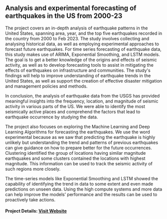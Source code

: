 ## Analysis and experimental forecasting of earthquakes in the US from 2000-23

The project covers an in-depth analysis of earthquake patterns in the United States, spanning area, year, and the top five earthquakes recorded in the country from 2000 to Feb 2023. The study involves collecting and analysing historical data, as well as employing experimental approaches to forecast future earthquakes. For time series forecasting of earthquake data, this study makes use of ARIMA, Exponential Smoothing, and LSTM models. The goal is to get a better knowledge of the origins and effects of seismic activity, as well as to develop forecasting tools to assist in mitigating the effects of earthquakes on infrastructure and communities. The study's findings will help to improve understanding of earthquake trends in the United States, as well as support the creation of effective disaster mitigation and management policies and methods.

In conclusion, the analysis of earthquake data from the USGS has provided meaningful insights into the frequency, location, and magnitude of seismic activity in various parts of the US. We were able to identify the most seismically active places and comprehend the factors that lead to earthquake occurrence by studying the data.

The project also focuses on exploring the Machine Learning and Deep Learning Algorithms for forecasting the earthquakes. We use the word experimental because as we saw that predicting the earthquake is highly unlikely but understanding the trend and patterns of previous earthquakes can give guidance on how to prepare better for the future occurrences. Clustering identified the group of locations having similar magnitude earthquakes and some clusters contained the locations with highest magnitude. This information can be used to track the seismic activity of such regions more closely. 

The time-series models like Exponential Smoothing and LSTM showed the capability of identifying the trend in data to some extent and even made predictions on unseen data. Using the high compute systems and more data can help improve the models’ performance and the results can be used to proactively take actions. 

#### Project Details: [Visit Website](https://storymaps.arcgis.com/stories/ad2c1fc5cc6c4e17a6f039578ca2afb2) 
